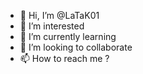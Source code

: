 - 👋 Hi, I’m @LaTaK01
- 👀 I’m interested 
- 🌱 I’m currently learning
- 💞️ I’m looking to collaborate
- 📫 How to reach me ?

<!---
LaTaK01/LaTaK01 is a ✨ special ✨ repository because its `README.md` (this file) appears on your GitHub profile.
You can click the Preview link to take a look at your changes.
--->
